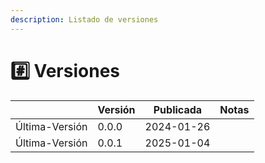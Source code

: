 ```yaml
---
description: Listado de versiones
---
```


# #️⃣ Versiones



|                | Versión | Publicada  | Notas |
| -------------- | ------- | ---------- | ----- |
| Última-Versión | 0.0.0   | 2024-01-26 |       |
| Última-Versión | 0.0.1   | 2025-01-04 |       |

